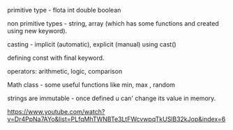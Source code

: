 
primitive type - flota int double boolean

non primitive types - string, array (which has some functions and created using new keyword).

casting - implicit (automatic), explicit (manual) using cast()

defining const with final keyword.

operators: arithmetic, logic, comparison

Math class - some useful functions like min, max , random

strings are immutable - once defined u can' change its value in memory.


https://www.youtube.com/watch?v=Dr4PpNa7AYo&list=PLfqMhTWNBTe3LtFWcvwpqTkUSlB32kJop&index=6
